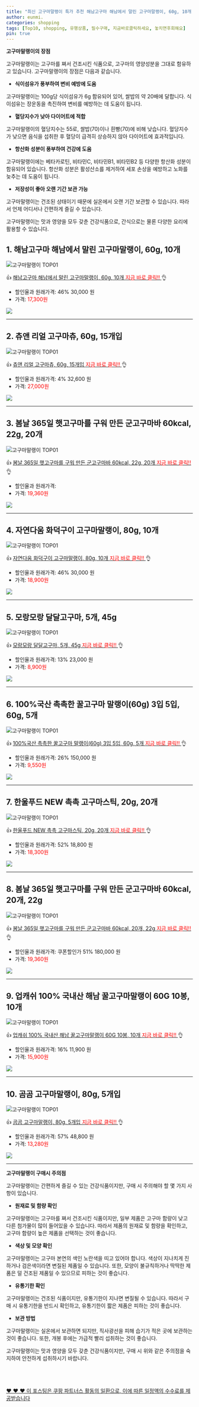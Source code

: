 ```yaml
---
title: "최신 고구마말랭이 특가 추천 해남고구마 해남에서 말린 고구마말랭이, 60g, 10개 비교 장점"
author: eunmi.
categories: shopping
tags: [Top10, shopping, 유행상품, 필수구매, 지금바로클릭하세요, 놓치면후회해요]
pin: true
---
```

**고구마말랭이의 장점**

고구마말랭이는 고구마를 쪄서 건조시킨 식품으로, 고구마의 영양성분을 그대로 함유하고 있습니다. 고구마말랭이의 장점은 다음과 같습니다.

* **식이섬유가 풍부하여 변비 예방에 도움**

고구마말랭이는 100g당 식이섬유가 6g 함유되어 있어, 쌀밥의 약 20배에 달합니다. 식이섬유는 장운동을 촉진하여 변비를 예방하는 데 도움이 됩니다.

* **혈당지수가 낮아 다이어트에 적합**

고구마말랭이의 혈당지수는 55로, 쌀밥(70)이나 흰빵(70)에 비해 낮습니다. 혈당지수가 낮으면 음식을 섭취한 후 혈당이 급격히 상승하지 않아 다이어트에 효과적입니다.

* **항산화 성분이 풍부하여 건강에 도움**

고구마말랭이에는 베타카로틴, 비타민C, 비타민B1, 비타민B2 등 다양한 항산화 성분이 함유되어 있습니다. 항산화 성분은 활성산소를 제거하여 세포 손상을 예방하고 노화를 늦추는 데 도움이 됩니다.

* **저장성이 좋아 오랜 기간 보관 가능**

고구마말랭이는 건조된 상태이기 때문에 실온에서 오랜 기간 보관할 수 있습니다. 따라서 언제 어디서나 간편하게 즐길 수 있습니다.

고구마말랭이는 맛과 영양을 모두 갖춘 건강식품으로, 간식으로는 물론 다양한 요리에 활용할 수 있습니다.

   

## 1. 해남고구마 해남에서 말린 고구마말랭이, 60g, 10개

![고구마말랭이 TOP01](https://thumbnail7.coupangcdn.com/thumbnails/remote/230x230ex/image/retail/images/504212952931897-b1deb227-440b-4429-a669-c010ac49b124.jpg)


👍 [해남고구마 해남에서 말린 고구마말랭이, 60g, 10개 <font color=red> 지금 바로 클릭!! </font> ](https://link.coupang.com/re/AFFSDP?lptag=AF3617701&subid=GithubCoopas&pageKey=4884011106&traceid=V0-153&itemId=6360832489&vendorItemId=73656088647) 👌 


- 할인율과 원래가격: 46%  30,000   원
- 가격: <span style='color:red'>17,300원</span>

[![](/discount_price.png)](https://link.coupang.com/re/AFFSDP?lptag=AF3617701&subid=GithubCoopas&pageKey=4884011106&traceid=V0-153&itemId=6360832489&vendorItemId=73656088647)

---


   

## 2. 츄앤 리얼 고구마츄, 60g, 15개입

![고구마말랭이 TOP01](https://thumbnail9.coupangcdn.com/thumbnails/remote/230x230ex/image/retail/images/156188619879162-e442d5f0-0e44-462c-ace7-606934436574.jpg)


👍 [츄앤 리얼 고구마츄, 60g, 15개입 <font color=red> 지금 바로 클릭!! </font> ](https://link.coupang.com/re/AFFSDP?lptag=AF3617701&subid=GithubCoopas&pageKey=25815283&traceid=V0-153&itemId=17905522092&vendorItemId=85068267820) 👌 


- 할인율과 원래가격: 4%  32,600   원
- 가격: <span style='color:red'>27,000원</span>

[![](/discount_price.png)](https://link.coupang.com/re/AFFSDP?lptag=AF3617701&subid=GithubCoopas&pageKey=25815283&traceid=V0-153&itemId=17905522092&vendorItemId=85068267820)

---


   

## 3. 봄날 365일 햇고구마를 구워 만든 군고구마바 60kcal, 22g, 20개

![고구마말랭이 TOP01](https://thumbnail7.coupangcdn.com/thumbnails/remote/230x230ex/image/retail/images/4284310239835773-b3437688-3094-425d-ba4a-64f651c1ac25.jpg)


👍 [봄날 365일 햇고구마를 구워 만든 군고구마바 60kcal, 22g, 20개 <font color=red> 지금 바로 클릭!! </font> ](https://link.coupang.com/re/AFFSDP?lptag=AF3617701&subid=GithubCoopas&pageKey=4562898774&traceid=V0-153&itemId=5561133107&vendorItemId=72860521400) 👌 


- 할인율과 원래가격: 
- 가격: <span style='color:red'>19,360원</span>

[![](/discount_price.png)](https://link.coupang.com/re/AFFSDP?lptag=AF3617701&subid=GithubCoopas&pageKey=4562898774&traceid=V0-153&itemId=5561133107&vendorItemId=72860521400)

---


   

## 4. 자연다움 화덕구이 고구마말랭이, 80g, 10개

![고구마말랭이 TOP01](https://thumbnail9.coupangcdn.com/thumbnails/remote/230x230ex/image/rs_quotation_api/udq87jha/6b17b5c54c474ef486306d30108ff076.jpg)


👍 [자연다움 화덕구이 고구마말랭이, 80g, 10개 <font color=red> 지금 바로 클릭!! </font> ](https://link.coupang.com/re/AFFSDP?lptag=AF3617701&subid=GithubCoopas&pageKey=5190173477&traceid=V0-153&itemId=7203841415&vendorItemId=74495404699) 👌 


- 할인율과 원래가격: 46%  30,000   원
- 가격: <span style='color:red'>18,900원</span>

[![](/discount_price.png)](https://link.coupang.com/re/AFFSDP?lptag=AF3617701&subid=GithubCoopas&pageKey=5190173477&traceid=V0-153&itemId=7203841415&vendorItemId=74495404699)

---


   

## 5. 모랑모랑 달달고구마, 5개, 45g

![고구마말랭이 TOP01](https://thumbnail6.coupangcdn.com/thumbnails/remote/230x230ex/image/vendor_inventory/d46d/676708eac5285cf4d616ac3ec35c83bf5dab16707a3026775144e3d77c93.jpg)


👍 [모랑모랑 달달고구마, 5개, 45g <font color=red> 지금 바로 클릭!! </font> ](https://link.coupang.com/re/AFFSDP?lptag=AF3617701&subid=GithubCoopas&pageKey=5813216203&traceid=V0-153&itemId=16057822257&vendorItemId=83261200752) 👌 


- 할인율과 원래가격: 13%  23,000   원
- 가격: <span style='color:red'>8,900원</span>

[![](/discount_price.png)](https://link.coupang.com/re/AFFSDP?lptag=AF3617701&subid=GithubCoopas&pageKey=5813216203&traceid=V0-153&itemId=16057822257&vendorItemId=83261200752)

---


   

## 6. 100%국산 촉촉한 꿀고구마 말랭이(60g) 3입 5입, 60g, 5개

![고구마말랭이 TOP01](https://thumbnail6.coupangcdn.com/thumbnails/remote/230x230ex/image/vendor_inventory/52c5/8df24812f4cc9d5451a4bd7af734c3075e93931d1b234ed9175e2e51c25c.jpeg)


👍 [100%국산 촉촉한 꿀고구마 말랭이(60g) 3입 5입, 60g, 5개 <font color=red> 지금 바로 클릭!! </font> ](https://link.coupang.com/re/AFFSDP?lptag=AF3617701&subid=GithubCoopas&pageKey=6801680559&traceid=V0-153&itemId=16057822627&vendorItemId=83261201055) 👌 


- 할인율과 원래가격: 26%  150,000   원
- 가격: <span style='color:red'>9,550원</span>

[![](/discount_price.png)](https://link.coupang.com/re/AFFSDP?lptag=AF3617701&subid=GithubCoopas&pageKey=6801680559&traceid=V0-153&itemId=16057822627&vendorItemId=83261201055)

---


   

## 7. 한울푸드 NEW 촉촉 고구마스틱, 20g, 20개

![고구마말랭이 TOP01](https://thumbnail10.coupangcdn.com/thumbnails/remote/230x230ex/image/retail/images/2515477593367421-1db615c0-0201-4448-a83f-66a03c330364.jpg)


👍 [한울푸드 NEW 촉촉 고구마스틱, 20g, 20개 <font color=red> 지금 바로 클릭!! </font> ](https://link.coupang.com/re/AFFSDP?lptag=AF3617701&subid=GithubCoopas&pageKey=6176935971&traceid=V0-153&itemId=12097441861&vendorItemId=79369272233) 👌 


- 할인율과 원래가격: 52%  18,800   원
- 가격: <span style='color:red'>18,300원</span>

[![](/discount_price.png)](https://link.coupang.com/re/AFFSDP?lptag=AF3617701&subid=GithubCoopas&pageKey=6176935971&traceid=V0-153&itemId=12097441861&vendorItemId=79369272233)

---


   

## 8. 봄날 365일 햇고구마를 구워 만든 군고구마바 60kcal, 20개, 22g

![고구마말랭이 TOP01](https://thumbnail7.coupangcdn.com/thumbnails/remote/230x230ex/image/retail/images/4284310239835773-b3437688-3094-425d-ba4a-64f651c1ac25.jpg)


👍 [봄날 365일 햇고구마를 구워 만든 군고구마바 60kcal, 20개, 22g <font color=red> 지금 바로 클릭!! </font> ](https://link.coupang.com/re/AFFSDP?lptag=AF3617701&subid=GithubCoopas&pageKey=6758617810&traceid=V0-153&itemId=15832254318&vendorItemId=71206509038) 👌 


- 할인율과 원래가격: 쿠폰할인가 51%  180,000   원
- 가격: <span style='color:red'>19,360원</span>

[![](/discount_price.png)](https://link.coupang.com/re/AFFSDP?lptag=AF3617701&subid=GithubCoopas&pageKey=6758617810&traceid=V0-153&itemId=15832254318&vendorItemId=71206509038)

---


   

## 9. 업캐쉬 100% 국내산 해남 꿀고구마말랭이 60G 10봉, 10개

![고구마말랭이 TOP01](https://thumbnail6.coupangcdn.com/thumbnails/remote/230x230ex/image/vendor_inventory/a31c/0d23094ac3081c44ce156514a0b81b9d9bb0f0d9c76c9394ab6302123965.jpg)


👍 [업캐쉬 100% 국내산 해남 꿀고구마말랭이 60G 10봉, 10개 <font color=red> 지금 바로 클릭!! </font> ](https://link.coupang.com/re/AFFSDP?lptag=AF3617701&subid=GithubCoopas&pageKey=6398861461&traceid=V0-153&itemId=20134397218&vendorItemId=87190254012) 👌 


- 할인율과 원래가격: 16%  11,900   원
- 가격: <span style='color:red'>15,900원</span>

[![](/discount_price.png)](https://link.coupang.com/re/AFFSDP?lptag=AF3617701&subid=GithubCoopas&pageKey=6398861461&traceid=V0-153&itemId=20134397218&vendorItemId=87190254012)

---


   

## 10. 곰곰 고구마말랭이, 80g, 5개입

![고구마말랭이 TOP01](https://thumbnail10.coupangcdn.com/thumbnails/remote/230x230ex/image/retail/images/1814683498495678-73345b7f-e31a-4a5c-b39e-dc64473c4301.jpg)


👍 [곰곰 고구마말랭이, 80g, 5개입 <font color=red> 지금 바로 클릭!! </font> ](https://link.coupang.com/re/AFFSDP?lptag=AF3617701&subid=GithubCoopas&pageKey=1122500270&traceid=V0-153&itemId=2088340480&vendorItemId=70087324888) 👌 


- 할인율과 원래가격: 57%  48,800   원
- 가격: <span style='color:red'>13,280원</span>

[![](/discount_price.png)](https://link.coupang.com/re/AFFSDP?lptag=AF3617701&subid=GithubCoopas&pageKey=1122500270&traceid=V0-153&itemId=2088340480&vendorItemId=70087324888)

---
**고구마말랭이 구매시 주의점**

고구마말랭이는 간편하게 즐길 수 있는 건강식품이지만, 구매 시 주의해야 할 몇 가지 사항이 있습니다.

* **원재료 및 함량 확인**

고구마말랭이는 고구마를 쪄서 건조시킨 식품이지만, 일부 제품은 고구마 함량이 낮고 다른 첨가물이 많이 들어있을 수 있습니다. 따라서 제품의 원재료 및 함량을 확인하고, 고구마 함량이 높은 제품을 선택하는 것이 좋습니다.

* **색상 및 모양 확인**

고구마말랭이는 고구마 본연의 색인 노란색을 띠고 있어야 합니다. 색상이 지나치게 진하거나 검은색이라면 변질된 제품일 수 있습니다. 또한, 모양이 불규칙하거나 딱딱한 제품은 덜 건조된 제품일 수 있으므로 피하는 것이 좋습니다.

* **유통기한 확인**

고구마말랭이는 건조된 식품이지만, 유통기한이 지나면 변질될 수 있습니다. 따라서 구매 시 유통기한을 반드시 확인하고, 유통기한이 짧은 제품은 피하는 것이 좋습니다.

* **보관 방법**

고구마말랭이는 실온에서 보관하면 되지만, 직사광선을 피해 습기가 적은 곳에 보관하는 것이 좋습니다. 또한, 개봉 후에는 가급적 빨리 섭취하는 것이 좋습니다.

고구마말랭이는 맛과 영양을 모두 갖춘 건강식품이지만, 구매 시 위와 같은 주의점을 숙지하여 안전하게 섭취하시기 바랍니다.<br><br><br><br><br> [ ❤ ❤ ❤ 이 포스팅은 쿠팡 파트너스 활동의 일환으로, 이에 따른 일정액의 수수료를 제공받습니다](https://link.coupang.com/a/bcEFyh)